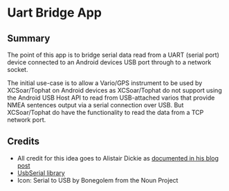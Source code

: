 # Uart Bridge App

## Summary

The point of this app is to bridge serial data read from a UART (serial port) device connected to an
Android devices USB port through to a network socket.

The initial use-case is to allow a Vario/GPS instrument to be used by XCSoar/Tophat on Android 
devices as XCSoar/Tophat do not support using the Android USB Host API to read from USB-attached 
varios that provide NMEA sentences output via a serial connection over USB. But XCSoar/Tophat do 
have the functionality to read the data from a TCP network port.


## Credits

* All credit for this idea goes to Alistair Dickie as 
[documented in his blog post](http://blueflyvario.blogspot.com.au/2016/04/blueflyvariottlgps-over-usb-on-android.html)
* [UsbSerial library](https://github.com/felHR85/UsbSerial)
* Icon: Serial to USB by Bonegolem from the Noun Project
